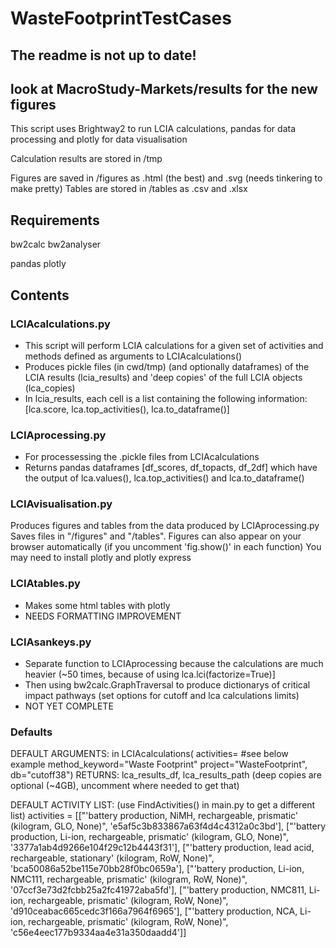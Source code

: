 # WasteFootprintTestCases

## The readme is not up to date! 
## look at MacroStudy-Markets/results for the new figures 


This script uses Brightway2 to run LCIA calculations, pandas for data processing and plotly for data visualisation

Calculation results are stored in /tmp

Figures are saved in /figures as .html (the best) and .svg (needs tinkering to make pretty)
Tables are stored in /tables as .csv and .xlsx

## Requirements

bw2calc
bw2analyser

pandas
plotly

## Contents

### LCIAcalculations.py 
* This script will perform LCIA calculations for a given set of 
    activities and methods defined as arguments to LCIAcalculations()
* Produces pickle files (in cwd/tmp) (and optionally dataframes) of the LCIA results (lcia_results) 
    and 'deep copies' of the full LCIA objects (lca_copies)
* In lcia_results, each cell is a list containing the following information: 
    [lca.score, lca.top_activities(), lca.to_dataframe()]

### LCIAprocessing.py 
* For processessing the .pickle files from LCIAcalculations 
* Returns pandas dataframes [df_scores, df_topacts, df_2df] which have the output of lca.values(), lca.top_activities() and lca.to_dataframe()

### LCIAvisualisation.py
Produces figures and tables from the data produced by LCIAprocessing.py
Saves files in "/figures" and "/tables". 
Figures can also appear on your browser automatically (if you uncomment 'fig.show()' in each function)
You may need to install plotly and plotly express 

### LCIAtables.py
* Makes some html tables with plotly
* NEEDS FORMATTING IMPROVEMENT

### LCIAsankeys.py
* Separate function to LCIAprocessing because the calculations are much heavier (~50 times, because of using lca.lci(factorize=True)]
* Then using bw2calc.GraphTraversal to produce dictionarys of critical impact pathways (set options for cutoff and lca calculations limits)
* NOT YET COMPLETE

### Defaults

DEFAULT ARGUMENTS:
    in LCIAcalculations(
                        activities= #see below example
                        method_keyword="Waste Footprint"
                        project="WasteFootprint", 
                        db="cutoff38")
RETURNS: lca_results_df, lca_results_path (deep copies are optional (~4GB), uncomment where needed to get that) 

DEFAULT ACTIVITY LIST: (use FindActivities() in main.py to get a different list)
activities = [["'battery production, NiMH, rechargeable, prismatic' (kilogram, GLO, None)", 'e5af5c3b833867a63f4d4c4312a0c3bd'], 
              ["'battery production, Li-ion, rechargeable, prismatic' (kilogram, GLO, None)", '3377a1ab4d9266e104f29c12b4443f31'], 
              ["'battery production, lead acid, rechargeable, stationary' (kilogram, RoW, None)", 'bca50086a52be115e70bb28f0bc0659a'], 
              ["'battery production, Li-ion, NMC111, rechargeable, prismatic' (kilogram, RoW, None)", '07ccf3e73d2fcbb25a2fc41972aba5fd'], 
              ["'battery production, NMC811, Li-ion, rechargeable, prismatic' (kilogram, RoW, None)", 'd910ceabac665cedc3f166a7964f6965'], 
              ["'battery production, NCA, Li-ion, rechargeable, prismatic' (kilogram, RoW, None)", 'c56e4eec177b9334aa4e31a350daadd4']]
